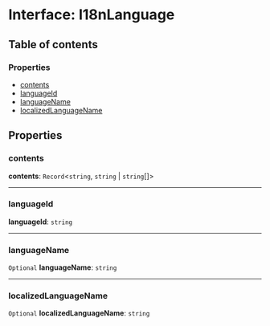# Interface: I18nLanguage

## Table of contents

### Properties

* [contents](/en/auto-docs/i18n-plugin/interfaces/I18nLanguage.md#contents)
* [languageId](/en/auto-docs/i18n-plugin/interfaces/I18nLanguage.md#languageid)
* [languageName](/en/auto-docs/i18n-plugin/interfaces/I18nLanguage.md#languagename)
* [localizedLanguageName](/en/auto-docs/i18n-plugin/interfaces/I18nLanguage.md#localizedlanguagename)

## Properties

### contents

**contents**: `Record`<`string`, `string` | `string`\[]>

***

### languageId

**languageId**: `string`

***

### languageName

`Optional` **languageName**: `string`

***

### localizedLanguageName

`Optional` **localizedLanguageName**: `string`
